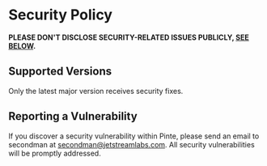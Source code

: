 # Security Policy

**PLEASE DON'T DISCLOSE SECURITY-RELATED ISSUES PUBLICLY, [SEE BELOW](#reporting-a-vulnerability).**

## Supported Versions

Only the latest major version receives security fixes.

## Reporting a Vulnerability

If you discover a security vulnerability within Pinte, please send an email to secondman at secondman@jetstreamlabs.com. All security vulnerabilities will be promptly addressed.
